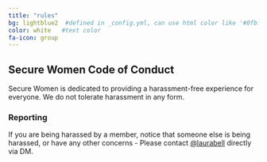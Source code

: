 ```yaml
---
title: "rules"
bg: lightblue2  #defined in _config.yml, can use html color like '#0fbfcf'
color: white   #text color
fa-icon: group
---
```


## Secure Women Code of Conduct ##

Secure Women is dedicated to providing a harassment-free experience for everyone. We do not tolerate harassment in any form.

### Reporting ##

If you are being harassed by a member, notice that someone else is being harassed, or have any other concerns - Please contact [@laurabell](https://womenintech.slack.com/team/laurabell) directly via DM.
